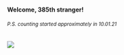 #### Welcome, 385th stranger!

###### <sup>P.S. counting started approximately in 10.01.21</sup>

<img src="https://kraftwerk28.pp.ua/vcnt.png"></img>
